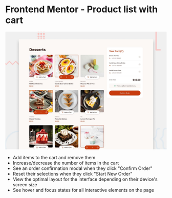 # Frontend Mentor - Product list with cart

![Design preview for the Product list with cart coding challenge](../product-list-with-cart-main/public/assets/images/preview.jpg)



- Add items to the cart and remove them
- Increase/decrease the number of items in the cart
- See an order confirmation modal when they click "Confirm Order"
- Reset their selections when they click "Start New Order"
- View the optimal layout for the interface depending on their device's screen size
- See hover and focus states for all interactive elements on the page
